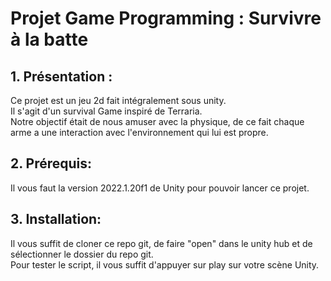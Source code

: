 # Projet Game Programming : Survivre à la batte

##  1. Présentation :

Ce projet est un jeu 2d fait intégralement sous unity.  
Il s'agit d'un survival Game inspiré de Terraria.  
Notre objectif était de nous amuser avec la physique, de ce fait chaque arme a une interaction avec l'environnement qui lui est propre.

## 2. Prérequis:

Il vous faut la version 2022.1.20f1 de Unity pour pouvoir lancer ce projet.  

## 3. Installation:

Il vous suffit de cloner ce repo git, de faire "open" dans le unity hub et de sélectionner le dossier du repo git.  
Pour tester le script, il vous suffit d'appuyer sur play sur votre scène Unity.
